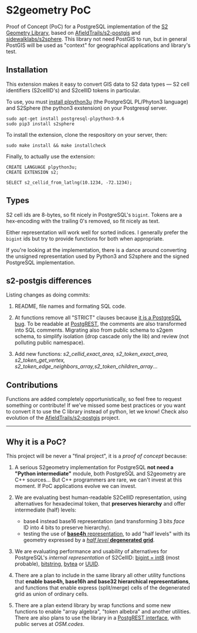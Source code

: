 # S2geometry PoC

Proof of Concept (PoC) for a PostgreSQL implementation of the [S2 Geometry Library](http://S2geometry.io), based on [AfieldTrails/s2-postgis](https://github.com/AfieldTrails/s2-postgis) and [sidewalklabs/s2sphere](https://github.com/sidewalklabs/s2sphere). This library not need PostGIS to run, but in general PostGIS will be used as "context" for geographical applications and library's test.
<!-- S2 cell encoding using the python s2sphere library-->
## Installation

This extension makes it easy to convert GIS data to S2 data types &mdash; S2 cell identifiers (S2cellID's) and S2cellID tokens in particular.

To use, you must [install plpython3u](https://www.enterprisedb.com/edb-docs/d/edb-postgres-advanced-server/installation-getting-started/installation-guide/9.6/EDB_Postgres_Advanced_Server_Installation_Guide.1.60.html) (the PostgreSQL PL/Phyton3 language) and S2Sphere (the python3 exstension) on your Postgresql server.

```
sudo apt-get install postgresql-plpython3-9.6
sudo pip3 install s2sphere
```

To install the extension, clone the respository on your server, then:

```
sudo make install && make installcheck
```

Finally, to actually use the extension:

```
CREATE LANGUAGE plpython3u;
CREATE EXTENSION s2;

SELECT s2_cellid_from_latlng(10.1234, -72.1234);
```

## Types

S2 cell ids are 8-bytes, so fit nicely in PostgreSQL's `bigint`. Tokens are a hex-encoding with the trailing 0's removed, so fit nicely as text.

Either representation will work well for sorted indices. I generally prefer the `bigint` ids but try to provide functions for both when appropriate.

If you're looking at the implementation, there is a dance around converting the unsigned representation used by Python3 and S2sphere and the signed PostgreSQL implementation.

## s2-postgis differences
Listing changes as doing commits:

1. README, file names and formating SQL code.

2. At functions remove all "STRICT" clauses because [it is a PostgreSQL bug](https://github.com/PostgREST/postgrest/issues/1294). To be readable at [PostgREST](https://postgrest.org), the comments are also transformed into SQL comments. Migrating also from public schema to s2gem schema, to simplify isolation (drop cascade only the lib) and review (not polluting public namespace).

3. Add new functions: *s2_cellid_exact_area, s2_token_exact_area, s2_token_get_vertex, s2_token_edge_neighbors_array,s2_token_children_array*...

## Contributions

Functions are added completely opportunistically, so feel free to request something or contribute! If we've missed some best practices or you want to convert it to use the C library instead of python, let we know! Check also evolution of the [AfieldTrails/s2-postgis](https://github.com/AfieldTrails/s2-postgis) project.

----

## Why it is a PoC?

This project will be never a "final project", it is a *proof of concept* because:

1. A serious S2geometry implementation for PostgreSQL **not need a "Python intermediate"** module, both PostgreSQL and S2geometry are C++ sources... But C++ programmers are rare, we can't invest at this moment. If PoC applications evolve we can invest.

2. We are evaluating best human-readable S2CellID representation, using alternatives for hexadecimal token, that **preserves hierarchy** and offer intermediate (half) levels:

    *   base4 instead base16 representation (and transforming 3 bits *face* ID into 4 bits to preserve hierarchy).
    *   testing the use of [**base4h** representation](http://osm.codes/_foundations/art1.pdf), to add "half levels" with its geometry expressed by a [*half level* **degenerated grid**](http://osm.codes/_foundations/art3.pdf).

3. We are evaluating performance and usability of alternatives for PostgreSQL's *internal representation* of S2CellID: [bigint = int8](https://www.postgresql.org/docs/current/datatype-numeric.html#DATATYPE-INT) (most probable), [bitstring](https://www.postgresql.org/docs/current/datatype-bit.html), [bytea](https://www.postgresql.org/docs/current/datatype-binary.html) or [UUID](https://www.postgresql.org/docs/12/datatype-uuid.html).

4. There are a plan to include in the same library all other utility functions that **enable base4h,  base16h and base32 hierarchical representations**,   and functions that enable express (split/merge) cells of the degenerated grid as union of ordinary cells.

5. There are a plan extend library  by wrap functions and some new functions to enable "array algebra", "token albebra"  and another utilities. There are also plans to use the library in a [PostgREST interface](https://postgrest.org), with public serves at *OSM.codes*.
